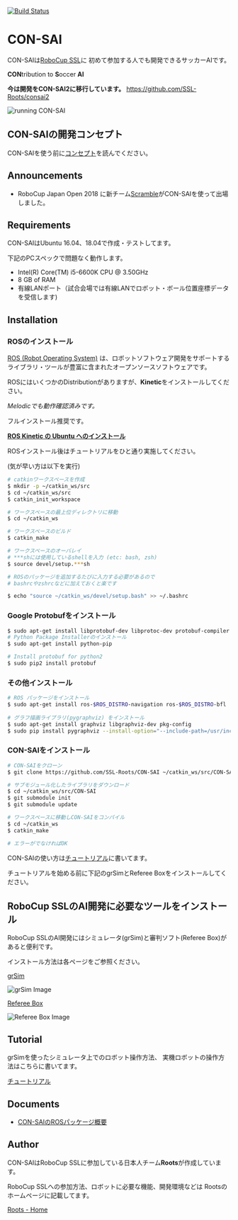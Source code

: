 [![Build Status](https://travis-ci.org/SSL-Roots/CON-SAI.svg?branch=master)](https://travis-ci.org/SSL-Roots/CON-SAI)

# CON-SAI
CON-SAIは[RoboCup SSL](http://wiki.robocup.org/Small_Size_League)に
初めて参加する人でも開発できるサッカーAIです。

**CON**tribution to **S**occer **AI**

**今は開発をCON-SAI2に移行しています。**
https://github.com/SSL-Roots/consai2

![running CON-SAI](https://github.com/SSL-Roots/CON-SAI/blob/Images/Images/CON-SAI-about.png "running CON-SAI")

## CON-SAIの開発コンセプト
CON-SAIを使う前に[コンセプト](doc/Concept.md)を読んでください。

## Announcements
- RoboCup Japan Open 2018 に新チーム[Scramble](http://nararobocon.sakura.ne.jp/scramble-ssl/)がCON-SAIを使って出場しました。

## Requirements
CON-SAIはUbuntu 16.04、18.04で作成・テストしてます。

下記のPCスペックで問題なく動作します。
- Intel(R) Core(TM) i5-6600K CPU @ 3.50GHz
- 8 GB of RAM
- 有線LANポート（試合会場では有線LANでロボット・ボール位置座標データを受信します)

## Installation

### ROSのインストール
[ROS (Robot Operating System)](http://wiki.ros.org/ja)
は、ロボットソフトウェア開発をサポートする
ライブラリ・ツールが豊富に含まれたオープンソースソフトウェアです。

ROSにはいくつかのDistributionがありますが、**Kinetic**をインストールしてください。

*Melodicでも動作確認済みです。*

フルインストール推奨です。

[**ROS Kinetic の Ubuntu へのインストール**](
http://wiki.ros.org/ja/kinetic/Installation/Ubuntu
)

ROSインストール後はチュートリアルをひと通り実施してください。

(気が早い方は以下を実行)

```zsh
# catkinワークスペースを作成
$ mkdir -p ~/catkin_ws/src
$ cd ~/catkin_ws/src
$ catkin_init_workspace

# ワークスペースの最上位ディレクトリに移動
$ cd ~/catkin_ws

# ワークスペースのビルド
$ catkin_make

# ワークスペースのオーバレイ
# ***shには使用しているshellを入力 (etc: bash, zsh)
$ source devel/setup.***sh 

# ROSのパッケージを追加するたびに入力する必要があるので
# bashrcやzshrcなどに加えておくと楽です

$ echo "source ~/catkin_ws/devel/setup.bash" >> ~/.bashrc
```


### Google Protobufをインストール

```zsh
$ sudo apt-get install libprotobuf-dev libprotoc-dev protobuf-compiler
# Python Package Installerのインストール
$ sudo apt-get install python-pip

# Install protobuf for python2
$ sudo pip2 install protobuf
```

### その他インストール
```zsh
# ROS パッケージをインストール
$ sudo apt-get install ros-$ROS_DISTRO-navigation ros-$ROS_DISTRO-bfl
    
# グラフ描画ライブラリ(pygraphviz) をインストール
$ sudo apt-get install graphviz libgraphviz-dev pkg-config
$ sudo pip install pygraphviz --install-option="--include-path=/usr/include/graphviz" --install-option="--library-path=/usr/lib/graphviz/"
```

### CON-SAIをインストール
```zsh
# CON-SAIをクローン
$ git clone https://github.com/SSL-Roots/CON-SAI ~/catkin_ws/src/CON-SAI

# サブモジュール化したライブラリをダウンロード
$ cd ~/catkin_ws/src/CON-SAI
$ git submodule init
$ git submodule update

# ワークスペースに移動しCON-SAIをコンパイル
$ cd ~/catkin_ws
$ catkin_make

# エラーがでなければOK
```

CON-SAIの使い方は[チュートリアル](doc/Tutorial.md)に書いてます。

チュートリアルを始める前に下記のgrSimとReferee Boxをインストールしてください。

## RoboCup SSLのAI開発に必要なツールをインストール

RoboCup SSLのAI開発にはシミュレータ(grSim)と審判ソフト(Referee Box)があると便利です。

インストール方法は各ページをご参照ください。

[grSim](https://github.com/RoboCup-SSL/grSim)

![grSim Image](https://github.com/SSL-Roots/CON-SAI/blob/Images/Images/grSim.png "grSim")

[Referee Box](https://robocup-ssl.github.io/ssl-refbox/)

![Referee Box Image](https://github.com/SSL-Roots/CON-SAI/blob/Images/Images/refereeBox.png "Referee Box")

## Tutorial

grSimを使ったシミュレータ上でのロボット操作方法、
実機ロボットの操作方法はこちらに書いてます。

[チュートリアル](doc/Tutorial.md)


## Documents

- [CON-SAIのROSパッケージ概要](./doc/Packages/Main.md)

## Author

CON-SAIはRoboCup SSLに参加している日本人チーム**Roots**が作成しています。

RoboCup SSLへの参加方法、ロボットに必要な機能、開発環境などは
Rootsのホームページに記載してます。


[Roots - Home](https://github.com/SSL-Roots/Roots_home/wiki)
